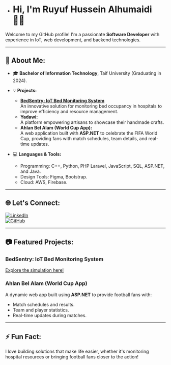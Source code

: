 - # Hi, I'm Ruyuf Hussein Alhumaidi 👩‍💻  

Welcome to my GitHub profile! I'm a passionate **Software Developer** with experience in IoT, web development, and backend technologies.  

---

## 🚀 About Me:  
- 🎓 **Bachelor of Information Technology**, Taif University (Graduating in 2024).  
- 💡 **Projects:**  
  - **[BedSentry: IoT Bed Monitoring System](https://wokwi.com/projects/394121845755425793)**  
    An innovative solution for monitoring bed occupancy in hospitals to improve efficiency and resource management.  
  - **Yadawi:**  
    A platform empowering artisans to showcase their handmade crafts.  
  - **Ahlan Bel Alam (World Cup App):**  
    A web application built with **ASP.NET** to celebrate the FIFA World Cup, providing fans with match schedules, team details, and real-time updates.  

- 💻 **Languages & Tools:**  
  - Programming: C++, Python, PHP Laravel, JavaScript, SQL, ASP.NET, and Java.  
  - Design Tools: Figma, Bootstrap.  
  - Cloud: AWS, Firebase.  

---

## 🌐 Let's Connect:  
[![LinkedIn](https://img.shields.io/badge/LinkedIn-Profile-blue?logo=linkedin&logoColor=white)](https://www.linkedin.com/in/reyoofhussein/)  
[![GitHub](https://img.shields.io/badge/GitHub-Profile-black?logo=github&logoColor=white)](https://github.com/Reyoof11)  

---

## 📷 Featured Projects:  

### **BedSentry: IoT Bed Monitoring System**  
[Explore the simulation here!](https://wokwi.com/projects/394121845755425793)  

### **Ahlan Bel Alam (World Cup App)**  
A dynamic web app built using **ASP.NET** to provide football fans with:  
- Match schedules and results.  
- Team and player statistics.  
- Real-time updates during matches.  

---

## ⚡ Fun Fact:  
I love building solutions that make life easier, whether it's monitoring hospital resources or bringing football fans closer to the action!  
